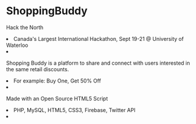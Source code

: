 ShoppingBuddy
=============

Hack the North

<li>Canada's Largest International Hackathon,
Sept 19-21 @ University of Waterloo<li>


Shopping Buddy is a platform to share and connect with users interested in the same retail discounts.

<li>For example: Buy One, Get 50% Off<li>


Made with an Open Source HTML5 Script

<li>PHP, MySQL, HTML5, CSS3, Firebase, Twitter API<li>
